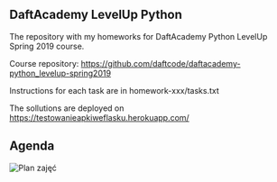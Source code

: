 ## DaftAcademy LevelUp Python

The repository with my homeworks for DaftAcademy Python LevelUp Spring 2019 course.

Course repository: https://github.com/daftcode/daftacademy-python_levelup-spring2019

Instructions for each task are in homework-xxx/tasks.txt

The sollutions are deployed on https://testowanieapkiweflasku.herokuapp.com/

## Agenda
![Plan zajęć](https://raw.githubusercontent.com/daftcode/daftacademy-python_levelup-spring2019/master/plan_zajec.jpg)
